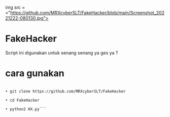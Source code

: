 img src =<"https://github.com/MRXcyberSLT/FakeHacker/blob/main/Screenshot_20221222-080130.jpg">
# FakeHacker
Script ini digunakan untuk senang senang ya ges ya ?

# cara gunakan
```• bahan nya instal sendiri

• git clone https://github.com/MRXcyberSLT/FakeHacker

• cd FakeHacker

• python2 HX.py```

